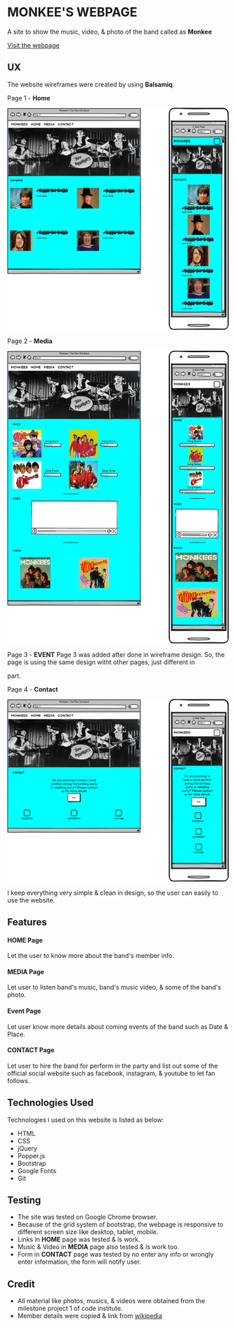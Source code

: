 # MONKEE'S WEBPAGE
A site to show the music, video, & photo of the band called as **Monkee**

[Visit the webpage](https://wiiw337.github.io/monkeesbandweb/)
 

## UX
The website wireframes were created by using **Balsamiq**. 

Page 1 - **Home**
<div align="center">
    <img src="assets/images/BSM-INDEX.png">
</div>
 
Page 2 - **Media**
<div align="center">
    <img src="assets/images/BSM-MEDIA.png">
</div>

Page 3 - **EVENT**
Page 3 was added after done in wireframe design. So, the page is using the same design witht other pages, just different in <section> part.

Page 4 - **Contact**
<div align="center">
    <img src="assets/images/BSM-CONTACT.png">
</div>


I keep everything very simple & clean in design, so the user can easily to use the website.



## Features

#### **HOME** Page
Let the user to know more about the band's member info.

#### **MEDIA** Page
Let user to listen band's music, band's music video, & some of the band's photo.

#### **Event** Page
Let user know more details about coming events of the band such as Date & Place.

#### **CONTACT** Page
Let user to hire the band for perform in the party and list out some of the official social website such as facebook, instagram, & youtube to let fan follows.


## Technologies Used
Technologies i used on this website is listed as below:
- HTML
- CSS
- jQuery
- Popper.js
- Bootstrap
- Google Fonts
- Git
 

## Testing
- The site was tested on Google Chrome browser.
- Because of the grid system of bootstrap, the webpage is responsive to different screen size like desktop, tablet, mobile.
- Links in **HOME** page was tested & is work.
- Music & Video in **MEDIA** page also tested & is work too.
- Form in **CONTACT** page was tested by no enter any info or wrongly enter information, the form will notify user.



## Credit
- All material like photos, musics, & videos were obtained from the milestone project 1 of code institute.
- Member details were copied & link from [wikipedia](https://en.wikipedia.org)

